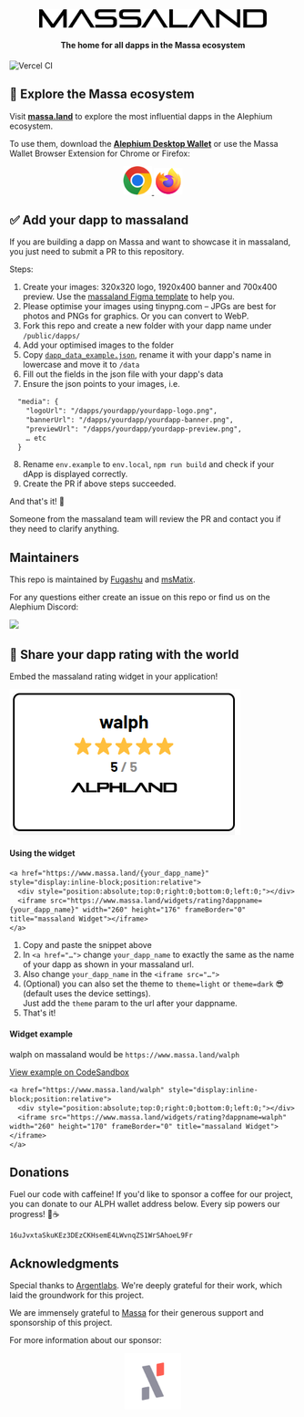 <div align="center">
    <img src="src/assets/logo-massaland.svg" alt="massaland logo" width=400 />
    <h4>The home for all dapps in the Massa ecosystem</h4>

</div>

![Vercel CI](https://vercelbadge.vercel.app/api/cojodi/massaland)

## 🧭 Explore the Massa ecosystem

Visit <a href="https://massa.land"><b>massa.land</b></a> to explore the most influential dapps in the Alephium
ecosystem.

To use them, download the <a href="https://github.com/alephium/desktop-wallet"><b>Alephium Desktop Wallet</b></a> or use
the Massa Wallet Browser Extension for Chrome or Firefox:

<div align="center">
    <a href="https://chromewebstore.google.com/detail/alephium-extension-wallet/gdokollfhmnbfckbobkdbakhilldkhcj?pli=1">
        <img src="./src/assets/google-chrome-icon.svg" width=50/>
    </a>
    <a href="https://addons.mozilla.org/de/firefox/addon/alephiumextensionwallet/">
        <img src="./src/assets/firefox-browser-icon.svg" width=50/>
    </a>
</div>

## ✅ Add your dapp to massaland

If you are building a dapp on Massa and want to showcase it in massaland, you just need to submit a PR to this
repository.

Steps:

1. Create your images: 320x320 logo, 1920x400 banner and 700x400 preview. Use
   the <a href="https://www.figma.com/file/6S69MxzfC99Sn6VxhqVuYL/massaland-Figma-Template?type=design&node-id=0-1&mode=design&t=9k544zGf8bbibA5E-0">
   massaland Figma template</a> to help you.
2. Please optimise your images using tinypng.com – JPGs are best for photos and PNGs for graphics. Or you can convert to
   WebP.
3. Fork this repo and create a new folder with your dapp name under `/public/dapps/`
4. Add your optimised images to the folder
5. Copy [`dapp_data_example.json`](https://github.com/Cojodi/massaland/blob/develop/dapp_data_example.json), rename it
   with your dapp's name in lowercase and move it to `/data`
6. Fill out the fields in the json file with your dapp's data
7. Ensure the json points to your images, i.e.

```
  "media": {
    "logoUrl": "/dapps/yourdapp/yourdapp-logo.png",
    "bannerUrl": "/dapps/yourdapp/yourdapp-banner.png",
    "previewUrl": "/dapps/yourdapp/yourdapp-preview.png",
    … etc
  }
```

8. Rename ```env.example``` to ```env.local```, ```npm run build``` and check if your dApp is displayed correctly.
9. Create the PR if above steps succeeded.

And that's it! 🚀

Someone from the massaland team will review the PR and contact you if they need to clarify anything.

## Maintainers
This repo is maintained by [Fugashu](https://github.com/Fugashu) and [msMatix](https://github.com/msMatix).

For any questions either create an issue on this repo or find us on the Alephium Discord:

<a href="https://discord.gg/3y8HvQ97s4">
  <img src="https://img.shields.io/badge/Discord-6666FF?style=for-the-badge&logo=discord&logoColor=white">
</a>

## 📣 Share your dapp rating with the world

Embed the massaland rating widget in your application!

![Widget Example](public/widget_example.png)

#### Using the widget

```
<a href="https://www.massa.land/{your_dapp_name}" style="display:inline-block;position:relative">
  <div style="position:absolute;top:0;right:0;bottom:0;left:0;"></div>
  <iframe src="https://www.massa.land/widgets/rating?dappname={your_dapp_name}" width="260" height="176" frameBorder="0" title="massaland Widget"></iframe>
</a>
```

1. Copy and paste the snippet above
2. In `<a href="…">` change `your_dapp_name` to exactly the same as the name of your dapp as shown in your massaland url.
3. Also change `your_dapp_name` in the `<iframe src="…">`
4. (Optional) you can also set the theme to `theme=light` or `theme=dark` 😎 (default uses the device settings).  
   Just add the `theme` param to the url after your dappname.
5. That's it!

#### Widget example

walph on massaland would be `https://www.massa.land/walph`

[View example on CodeSandbox](https://codesandbox.io/p/sandbox/github/codesandbox-app/static-template/tree/master/?layout=%257B%2522sidebarPanel%2522%253A%2522EXPLORER%2522%252C%2522rootPanelGroup%2522%253A%257B%2522direction%2522%253A%2522horizontal%2522%252C%2522contentType%2522%253A%2522UNKNOWN%2522%252C%2522type%2522%253A%2522PANEL_GROUP%2522%252C%2522id%2522%253A%2522ROOT_LAYOUT%2522%252C%2522panels%2522%253A%255B%257B%2522type%2522%253A%2522PANEL_GROUP%2522%252C%2522contentType%2522%253A%2522UNKNOWN%2522%252C%2522direction%2522%253A%2522vertical%2522%252C%2522id%2522%253A%2522clq7stizt0006356r45i8d0a6%2522%252C%2522sizes%2522%253A%255B70%252C30%255D%252C%2522panels%2522%253A%255B%257B%2522type%2522%253A%2522PANEL_GROUP%2522%252C%2522contentType%2522%253A%2522EDITOR%2522%252C%2522direction%2522%253A%2522horizontal%2522%252C%2522id%2522%253A%2522EDITOR%2522%252C%2522panels%2522%253A%255B%257B%2522type%2522%253A%2522PANEL%2522%252C%2522contentType%2522%253A%2522EDITOR%2522%252C%2522id%2522%253A%2522clq7stizt0002356ri1lvafm2%2522%257D%255D%257D%252C%257B%2522type%2522%253A%2522PANEL_GROUP%2522%252C%2522contentType%2522%253A%2522SHELLS%2522%252C%2522direction%2522%253A%2522horizontal%2522%252C%2522id%2522%253A%2522SHELLS%2522%252C%2522panels%2522%253A%255B%257B%2522type%2522%253A%2522PANEL%2522%252C%2522contentType%2522%253A%2522SHELLS%2522%252C%2522id%2522%253A%2522clq7stizt0003356rkb1fwhde%2522%257D%255D%252C%2522sizes%2522%253A%255B100%255D%257D%255D%257D%252C%257B%2522type%2522%253A%2522PANEL_GROUP%2522%252C%2522contentType%2522%253A%2522DEVTOOLS%2522%252C%2522direction%2522%253A%2522vertical%2522%252C%2522id%2522%253A%2522DEVTOOLS%2522%252C%2522panels%2522%253A%255B%257B%2522type%2522%253A%2522PANEL%2522%252C%2522contentType%2522%253A%2522DEVTOOLS%2522%252C%2522id%2522%253A%2522clq7stizt0005356ref4immgf%2522%257D%255D%252C%2522sizes%2522%253A%255B100%255D%257D%255D%252C%2522sizes%2522%253A%255B50%252C50%255D%257D%252C%2522tabbedPanels%2522%253A%257B%2522clq7stizt0002356ri1lvafm2%2522%253A%257B%2522tabs%2522%253A%255B%257B%2522id%2522%253A%2522clq7stizt0001356r9drk3o3v%2522%252C%2522mode%2522%253A%2522permanent%2522%252C%2522type%2522%253A%2522FILE%2522%252C%2522filepath%2522%253A%2522%252Findex.html%2522%252C%2522state%2522%253A%2522IDLE%2522%252C%2522initialSelections%2522%253A%255B%257B%2522startLineNumber%2522%253A6%252C%2522startColumn%2522%253A60%252C%2522endLineNumber%2522%253A6%252C%2522endColumn%2522%253A60%257D%255D%257D%255D%252C%2522id%2522%253A%2522clq7stizt0002356ri1lvafm2%2522%252C%2522activeTabId%2522%253A%2522clq7stizt0001356r9drk3o3v%2522%257D%252C%2522clq7stizt0005356ref4immgf%2522%253A%257B%2522tabs%2522%253A%255B%257B%2522id%2522%253A%2522clq7stizt0004356rd4h3r8x9%2522%252C%2522mode%2522%253A%2522permanent%2522%252C%2522type%2522%253A%2522UNASSIGNED_PORT%2522%252C%2522port%2522%253A0%252C%2522path%2522%253A%2522%252F%2522%257D%255D%252C%2522id%2522%253A%2522clq7stizt0005356ref4immgf%2522%252C%2522activeTabId%2522%253A%2522clq7stizt0004356rd4h3r8x9%2522%257D%252C%2522clq7stizt0003356rkb1fwhde%2522%253A%257B%2522tabs%2522%253A%255B%255D%252C%2522id%2522%253A%2522clq7stizt0003356rkb1fwhde%2522%257D%257D%252C%2522showDevtools%2522%253Atrue%252C%2522showShells%2522%253Atrue%252C%2522showSidebar%2522%253Atrue%252C%2522sidebarPanelSize%2522%253A15%257D)

```
<a href="https://www.massa.land/walph" style="display:inline-block;position:relative">
  <div style="position:absolute;top:0;right:0;bottom:0;left:0;"></div>
  <iframe src="https://www.massa.land/widgets/rating?dappname=walph" width="260" height="170" frameBorder="0" title="massaland Widget"></iframe>
</a>
```

## Donations

Fuel our code with caffeine! If you'd like to sponsor a coffee for our project, you can donate to our ALPH wallet address below. Every sip powers our progress! 🚀☕
```
16uJvxtaSkuKEz3DEzCKHsemE4LWvnqZS1WrSAhoeL9Fr
```
## Acknowledgments

Special thanks to [Argentlabs](https://github.com/argentlabs/dappland). We're deeply grateful for their work, which laid the groundwork for this project.

We are immensely grateful to [Massa](https://massa.net/)  for their generous support and sponsorship of this project.

For more information about our sponsor:
<div align="center">
<a href="https://massa.net/">
<img src="src/assets/alephium-logos/grey/Logo-Icon-Grey.png" alt="Alephium" title="Alephium" style="width: 100px;">
</a>

</div>

